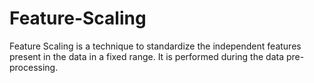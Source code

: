 # Feature-Scaling
Feature Scaling is a technique to standardize the independent features present in the data in a fixed range. It is performed during the data pre-processing.
